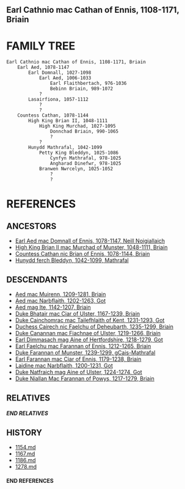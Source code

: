 ## Earl Cathnio mac Cathan of Ennis, 1108-1171, Briain

# FAMILY TREE

```
Earl Cathnio mac Cathan of Ennis, 1108-1171, Briain
    Earl Aed, 1078-1147
        Earl Domnall, 1027-1098
            Earl Aed, 1006-1033
                Earl Flaithbertach, 976-1036
                Bebinn Briain, 989-1072
            ?
        Lasairfiona, 1057-1112
            ?
            ?
    Countess Cathan, 1078-1144
        High King Brian II, 1048-1111
            High King Murchad, 1027-1095
                Donnchad Briain, 990-1065
                ?
            ?
        Hunydd Mathrafal, 1042-1099
            Petty King Bleddyn, 1025-1086
                Cynfyn Mathrafal, 978-1025
                Angharad Dinefwr, 978-1025
            Branwen Nwrcelyn, 1025-1052
                ?
                ?
```


# REFERENCES

## ANCESTORS
* [Earl Aed mac Domnall of Ennis, 1078-1147, Neill Noigiallaich](aed_mac_domnall_1078.md)
* [High King Brian II mac Murchad of Munster, 1048-1111, Briain](brian_ii_mac_murchad_1048.md)
* [Countess Cathan nic Brian of Ennis, 1078-1144, Briain](cathan_nic_brian_1078.md)
* [Hunydd ferch Bleddyn, 1042-1099, Mathrafal](hunydd_ferch_bleddyn_1042.md)

## DESCENDANTS
* [Aed mac Muirenn, 1209-1281, Briain](aed_mac_muirenn_1209.md)
* [Aed mac Narbflaith, 1202-1263, Got](aed_mac_narbflaith_1202.md)
* [Aed mag Ite, 1142-1207, Briain](aed_mag_ite_1142.md)
* [Duke Bhatair mac Ciar of Ulster, 1167-1239, Briain](bhatair_mac_ciar_1167.md)
* [Duke Cainchomrac mac Tailefhlaith of Kent, 1231-1293, Got](cainchomrac_tailefhlaith_1231.md)
* [Duchess Cairech nic Faelchu of Deheubarth, 1235-1299, Briain](cairech_nic_faelchu_1235.md)
* [Duke Canannan mac Fiachnae of Ulster, 1219-1266, Briain](canannan_mac_fiachnae_1219.md)
* [Earl Dimmasach mag Aine of Hertfordshire, 1218-1279, Got](dimmasach_mag_aine_1218.md)
* [Earl Faelchu mac Farannan of Ennis, 1212-1265, Briain](faelchu_mac_farannan_1212.md)
* [Duke Farannan of Munster, 1239-1299, gCais-Mathrafal](farannan_1239.md)
* [Earl Farannan mac Ciar of Ennis, 1179-1238, Briain](farannan_mac_ciar_1179.md)
* [Laidine mac Narbflaith, 1200-1231, Got](laidine_mac_narbflaith_1200.md)
* [Duke Natfraich mag Aine of Ulster, 1224-1274, Got](natfraich_mag_aine_1224.md)
* [Duke Niallan Mac Farannan of Powys, 1217-1279, Briain](niallan_mac_farannan_1217.md)

## RELATIVES

##### END RELATIVES 
## HISTORY
* [1154.md](../h/1154.md)
* [1167.md](../h/1167.md)
* [1186.md](../h/1186.md)
* [1278.md](../h/1278.md)

#### END REFERENCES
